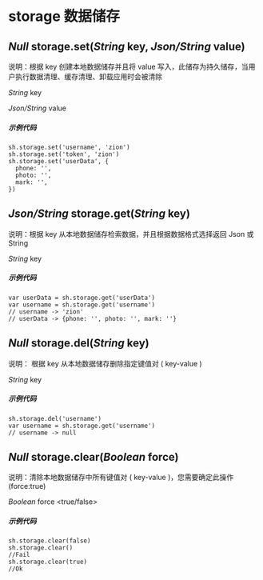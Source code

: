 # storage 数据储存

## *Null*  storage.set(*String* key, *Json/String* value)
说明：根据 key 创建本地数据储存并且将 value 写入，此储存为持久储存，当用户执行数据清理、缓存清理、卸载应用时会被清除

*String* key

*Json/String* value
##### 示例代码
```
sh.storage.set('username', 'zion')
sh.storage.set('token', 'zion')
sh.storage.set('userData', {
  phone: '',
  photo: '',
  mark: '',
})
```

## *Json/String* storage.get(*String* key)
说明：根据 key 从本地数据储存检索数据，并且根据数据格式选择返回 Json 或 String

*String* key
##### 示例代码
```
var userData = sh.storage.get('userData')
var username = sh.storage.get('username')
// username -> 'zion'
// userData -> {phone: '', photo: '', mark: ''}
```

## *Null* storage.del(*String* key)
说明： 根据 key 从本地数据储存删除指定键值对 ( key-value )

*String* key
##### 示例代码
```
sh.storage.del('username')
var username = sh.storage.get('username')
// username -> null
```

## *Null* storage.clear(*Boolean* force)
说明：清除本地数据储存中所有键值对 ( key-value )，您需要确定此操作(force:true)

*Boolean* force <true/false>
##### 示例代码
```
sh.storage.clear(false)
sh.storage.clear()
//Fail
sh.storage.clear(true)
//Ok
```

